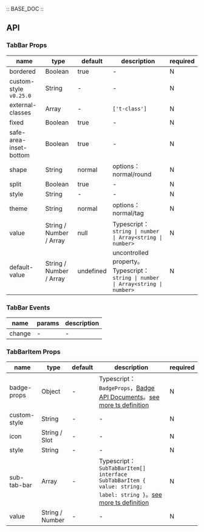 :: BASE_DOC ::

## API
### TabBar Props

name | type | default | description | required
-- | -- | -- | -- | --
bordered | Boolean | true | \- | N
custom-style `v0.25.0` | String | - | \- | N
external-classes | Array | - | `['t-class']` | N
fixed | Boolean | true | \- | N
safe-area-inset-bottom | Boolean | true | \- | N
shape | String | normal | options：normal/round | N
split | Boolean | true | \- | N
style | String | - | \- | N
theme | String | normal | options：normal/tag | N
value | String / Number / Array | null | Typescript：`string \| number \| Array<string \| number>` | N
default-value | String / Number / Array | undefined | uncontrolled property。Typescript：`string \| number \| Array<string \| number>` | N

### TabBar Events

name | params | description
-- | -- | --
change | \- | \-

### TabBarItem Props

name | type | default | description | required
-- | -- | -- | -- | --
badge-props | Object | - | Typescript：`BadgeProps`，[Badge API Documents](./badge?tab=api)。[see more ts definition](https://github.com/Tencent/tdesign-miniprogram/tree/develop/src/tab-bar/type.ts) | N
custom-style | String | - | \- | N
icon | String / Slot | - | \- | N
style | String | - | \- | N
sub-tab-bar | Array | - | Typescript：`SubTabBarItem[] ` `interface SubTabBarItem { value: string; label: string }`。[see more ts definition](https://github.com/Tencent/tdesign-miniprogram/tree/develop/src/tab-bar/type.ts) | N
value | String / Number | - | \- | N
